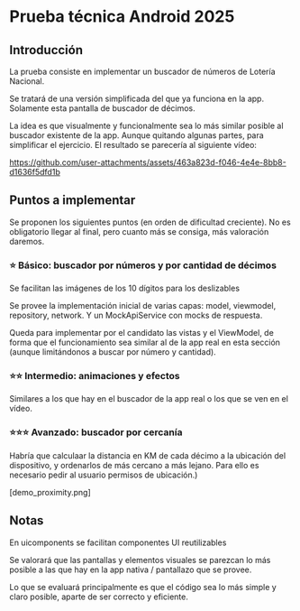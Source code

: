 # Prueba técnica Android 2025

## Introducción
La prueba consiste en implementar un buscador de números de Lotería Nacional.

Se tratará de una versión simplificada del que ya funciona en la app. Solamente esta pantalla de buscador de décimos.

La idea es que visualmente y funcionalmente sea lo más similar posible al buscador existente de la app. Aunque quitando algunas partes, para simplificar el ejercicio. El resultado se parecería al siguiente vídeo:

https://github.com/user-attachments/assets/463a823d-f046-4e4e-8bb8-d1636f5dfd1b

## Puntos a implementar
Se proponen los siguientes puntos (en orden de dificultad creciente). No es obligatorio llegar al final, pero cuanto más se consiga, más valoración daremos.

### ⭐ Básico: buscador por números y por cantidad de décimos

Se facilitan las imágenes de los 10 dígitos para los deslizables

Se provee la implementación inicial de varias capas: model, viewmodel, repository, network. Y un MockApiService con mocks de respuesta.

Queda para implementar por el candidato las vistas y el ViewModel, de forma que el funcionamiento sea similar al de la app real en esta sección (aunque limitándonos a buscar por número y cantidad).

### ⭐⭐ Intermedio: animaciones y efectos 
Similares a los que hay en el buscador de la app real o los que se ven en el vídeo.

### ⭐⭐⭐ Avanzado: buscador por cercanía
Habría que calculaar la distancia en KM de cada décimo a la ubicación del dispositivo, y ordenarlos de más cercano a más lejano. Para ello es necesario pedir al usuario permisos de ubicación.)

[demo_proximity.png]

## Notas
En uicomponents se facilitan componentes UI reutilizables

Se valorará que las pantallas y elementos visuales se parezcan lo más posible a las que hay en la app nativa / pantallazo que se provee.

Lo que se evaluará principalmente es que el código sea lo más simple y claro posible, aparte de ser correcto y eficiente.
